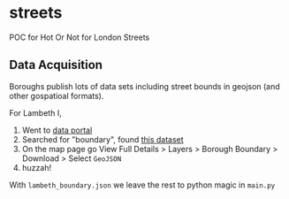 # streets

POC for Hot Or Not for London Streets

## Data Acquisition

Boroughs publish lots of data sets including street bounds in geojson (and other gospatioal formats).

For Lambeth I, 

1. Went to [data portal](https://lambethopenmappingdata-lambethcouncil.opendata.arcgis.com/search)
2. Searched for "boundary", found [this dataset](https://lambethopenmappingdata-lambethcouncil.opendata.arcgis.com/maps/c42595fb230e41aba8f58805b73a11ec/explore)
3. On the map page go View Full Details > Layers > Borough Boundary > Download > Select `GeoJSON`
4. huzzah! 

With `lambeth_boundary.json` we leave the rest to python magic in `main.py`

